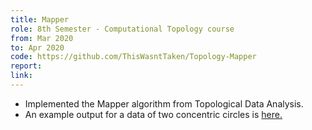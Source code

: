 ```yaml
---
title: Mapper
role: 8th Semester - Computational Topology course
from: Mar 2020
to: Apr 2020
code: https://github.com/ThisWasntTaken/Topology-Mapper
report:
link:
---
```

<ul>
<li>Implemented the Mapper algorithm from Topological Data Analysis.</li>
<li>An example output for a data of two concentric circles is <a target="_blank" rel="noopener noreferrer" href="{{ site.baseurl }}{{ site.url }}/assets/html/mapper.html">here.</a></li>
</ul>